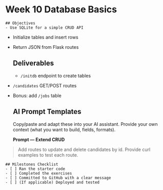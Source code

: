 # Week 10 Database Basics

    ## Objectives
    - Use SQLite for a simple CRUD API
- Initialize tables and insert rows
- Return JSON from Flask routes

    ## Deliverables
    - `/initdb` endpoint to create tables
- `/candidates` GET/POST routes
- Bonus: add `/jobs` table

    ## AI Prompt Templates
    Copy/paste and adapt these into your AI assistant. Provide your own context (what you want to build, fields, formats).

    **Prompt — Extend CRUD**
> Add routes to update and delete candidates by id. Provide curl examples to test each route.

    ## Milestones Checklist
    - [ ] Ran the starter code
    - [ ] Completed the exercises
    - [ ] Committed to GitHub with a clear message
    - [ ] (If applicable) Deployed and tested